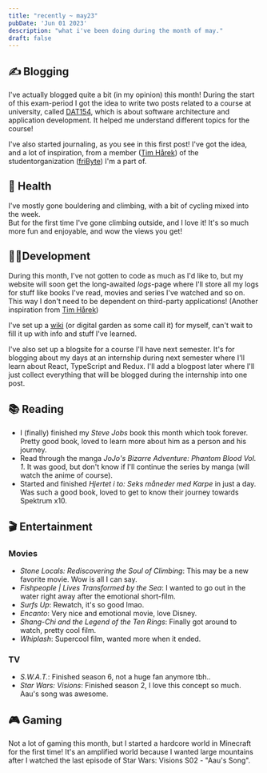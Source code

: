 ```yaml
---
title: "recently ~ may23"
pubDate: 'Jun 01 2023'
description: "what i've been doing during the month of may."
draft: false
---
```


## ✍️ Blogging

I've actually blogged quite a bit (in my opinion) this month! During the start of this exam-period I got the idea to write two posts related to a course at university, called [DAT154](https://www.hvl.no/studier/studieprogram/emne/DAT154), which is about software architecture and application development. It helped me understand different topics for the course!

I've also started journaling, as you see in this first post! I've got the idea, and a lot of inspiration, from a member ([Tim Hårek](https://timharek.no/)) of the studentorganization ([friByte](https://fribyte.no)) I'm a part of. 

## 💪 Health

I've mostly gone bouldering and climbing, with a bit of cycling mixed into the week.  
But for the first time I've gone climbing outside, and I love it! It's so much more fun and enjoyable, and wow the views you get!

## 👨‍💻Development

During this month, I've not gotten to code as much as I'd like to, but my website will soon get the long-awaited *logs*-page where I'll store all my logs for stuff like books I've read, movies and series I've watched and so on. This way I don't need to be dependent on third-party applications! (Another inspiration from [Tim Hårek](https://timharek.no/))

I've set up a [wiki](https://wiki.kjelsrud.dev) (or digital garden as some call it) for myself, can't wait to fill it up with info and stuff I've learned.

I've also set up a blogsite for a course I'll have next semester. It's for blogging about my days at an internship during next semester where I'll learn about React, TypeScript and Redux. I'll add a blogpost later where I'll just collect everything that will be blogged during the internship into one post.

## 📚 Reading

- I (finally) finished my *Steve Jobs* book this month which took forever. Pretty good book, loved to learn more about him as a person and his journey.
- Read through the manga *JoJo's Bizarre Adventure: Phantom Blood Vol. 1*. It was good, but don't know if I'll continue the series by manga (will watch the anime of course).
- Started and finished *Hjertet i to: Seks måneder med Karpe* in just a day. Was such a good book, loved to get to know their journey towards Spektrum x10. 

## 🎬 Entertainment

### Movies

- *Stone Locals: Rediscovering the Soul of Climbing*: This may be a new favorite movie. Wow is all I can say.
- *Fishpeople | Lives Transformed by the Sea*: I wanted to go out in the water right away after the emotional short-film.
- *Surfs Up*: Rewatch, it's so good lmao.
- *Encanto*: Very nice and emotional movie, love Disney.
- *Shang-Chi and the Legend of the Ten Rings*: Finally got around to watch, pretty cool film.
- *Whiplash*: Supercool film, wanted more when it ended.

### TV

- *S.W.A.T.*: Finished season 6, not a huge fan anymore tbh..
- *Star Wars: Visions*: Finished season 2, I love this concept so much. Aau's song was awesome.

## 🎮 Gaming

Not a lot of gaming this month, but I started a hardcore world in Minecraft for the first time! It's an amplified world because I wanted large mountains after I watched the last episode of Star Wars: Visions S02 - "Aau's Song". 